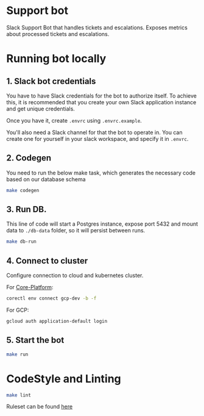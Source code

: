 # Support bot

Slack Support Bot that handles tickets and escalations.
Exposes metrics about processed tickets and escalations.

# Running bot locally

## 1. Slack bot credentials
You have to have Slack credentials for the bot to authorize itself.
To achieve this, it is recommended that you create your own Slack application instance and get unique credentials.

Once you have it, create `.envrc` using `.envrc.example`.

You'll also need a Slack channel for that the bot to operate in.
You can create one for yourself in your slack workspace, and specify it in `.envrc`.

## 2. Codegen

You need to run the below make task, which generates the necessary code based on our database schema

```bash
make codegen
```

## 3. Run DB.
This line of code will start a Postgres instance,
expose port 5432 and mount data to `./db-data` folder, so it will persist between runs.
```bash
make db-run
```

## 4. Connect to cluster
Configure connection to cloud and kubernetes cluster.

For [Core-Platform](https://coreplatform.io/):
```bash
corectl env connect gcp-dev -b -f
```

For GCP:
```bash
gcloud auth application-default login
```

## 5. Start the bot
```bash
make run
```

# CodeStyle and Linting

```bash
make lint
```

Ruleset can be found [here](pmd-ruleset.xml)
